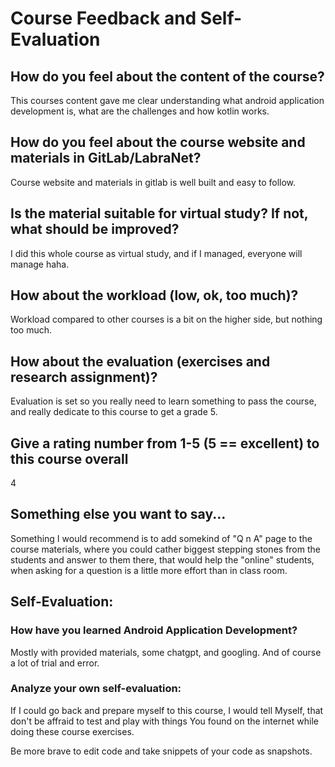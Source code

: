 # Course Feedback and Self-Evaluation

## How do you feel about the content of the course?

This courses content gave me clear understanding what android application development is, what are the challenges and how kotlin works.

## How do you feel about the course website and materials in GitLab/LabraNet?

Course website and materials in gitlab is well built and easy to follow.

## Is the material suitable for virtual study? If not, what should be improved?

I did this whole course as virtual study, and if I managed, everyone will manage haha.

## How about the workload (low, ok, too much)?

Workload compared to other courses is a bit on the higher side, but nothing too much.

## How about the evaluation (exercises and research assignment)?

Evaluation is set so you really need to learn something to pass the course, and really dedicate to this course to get a grade 5.

## Give a rating number from 1-5 (5 == excellent) to this course overall

4

## Something else you want to say...

Something I would recommend is to add somekind of "Q n A" page to the course materials, where you could cather biggest stepping stones from the students and answer to them there, that would help the "online" students, when asking for a question is a little more effort than in class room.

## Self-Evaluation:

### How have you learned Android Application Development?

Mostly with provided materials, some chatgpt, and googling. And of course a lot of trial and error.

### Analyze your own self-evaluation:

If I could go back and prepare myself to this course, I would tell Myself, that don't be affraid to test and play with things You found on the internet while doing these course exercises.

Be more brave to edit code and take snippets of your code as snapshots.

